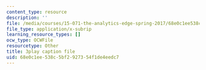 ```yaml
---
content_type: resource
description: ''
file: /media/courses/15-071-the-analytics-edge-spring-2017/68e0c1ee538c5bf2927354f1de4eedc7_1r6cLE2BoTA.vtt
file_type: application/x-subrip
learning_resource_types: []
ocw_type: OCWFile
resourcetype: Other
title: 3play caption file
uid: 68e0c1ee-538c-5bf2-9273-54f1de4eedc7
---
```

